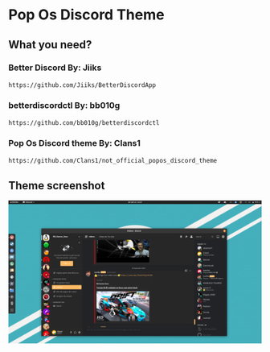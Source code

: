 # Pop Os Discord Theme

## What you need?
### Better Discord **By: Jiiks**

```
https://github.com/Jiiks/BetterDiscordApp
```

### betterdiscordctl **By: bb010g**

```
https://github.com/bb010g/betterdiscordctl
```

### Pop Os Discord theme **By: Clans1**

```
https://github.com/Clans1/not_official_popos_discord_theme
```

## Theme screenshot
![Theme Screenshot](https://github.com/Clans1/debian_discord_theme/blob/master/Screenshot%20from%202020-09-22%2014-37-18.png)
